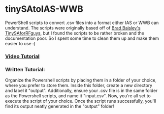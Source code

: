 # tinySAtoIAS-WWB
PowerShell scripts to convert .csv files into a format either IAS or WWB can understand. The scripts were originally based off of [Brad Baisley's TinySAforRFguys](https://github.com/bradbbot/TinySAforRFguys/), but I found the scripts to be rather broken and the documentation poor. So I spent some time to clean them up and make them easier to use :)

### **[Video Tutorial](https://youtu.be/d6xm3cxZZ20)**

### **Written Tutorial:**
Organize the Powershell scripts by placing them in a folder of your choice, where you prefer to store them. Inside this folder, create a new directory and label it "output". Additionally, ensure your .csv file is in the same folder as the Powershell scripts, and name it "input.csv". Now, you're all set to execute the script of your choice. Once the script runs successfully, you'll find its output neatly generated in the "output" folder!
